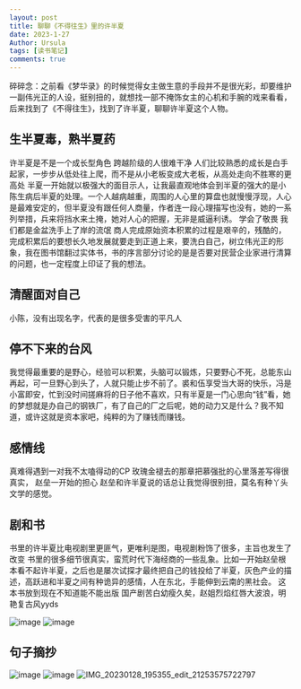 ```yaml
---
layout: post
title: 聊聊《不得往生》里的许半夏
date: 2023-1-27
Author: Ursula 
tags: [读书笔记]
comments: true
--- 
```


碎碎念：之前看《梦华录》的时候觉得女主做生意的手段并不是很光彩，却要维护一副伟光正的人设，挺别扭的，就想找一部不掩饰女主的心机和手腕的戏来看看，后来找到了《不得往生》，找到了许半夏，聊聊许半夏这个人物。

## 生半夏毒，熟半夏药
许半夏是不是一个成长型角色
跨越阶级的人很难干净
人们比较熟悉的成长是白手起家，一步步从低处往上爬，而不是从小老板变成大老板，从高处走向不胜寒的更高处
半夏一开始就以极强大的面目示人，让我最直观地体会到半夏的强大的是小陈生病后半夏的处理。一个人越病越重，周围的人心里的算盘也就慢慢浮现，人心是最难安定的，但半夏没有跟任何人商量，作者连一段心理描写也没有，她的一系列举措，兵来将挡水来土掩，她对人心的把握，无非是威逼利诱。
学会了敬畏
我们都是金盆洗手上了岸的流氓
商人完成原始资本积累的过程是艰辛的，残酷的，完成积累后的要想长久地发展就要走到正道上来，要洗白自己，树立伟光正的形象，我在图书馆翻过实体书，书的序言部分讨论的是是否要对民营企业家进行清算的问题，也一定程度上印证了我的想法。

## 清醒面对自己
小陈，没有出现名字，代表的是很多受害的平凡人

## 停不下来的台风
我觉得最重要的是野心，经验可以积累，头脑可以锻炼，只要野心不死，总能东山再起，可一旦野心到头了，人就只能止步不前了。裘和伍享受当大哥的快乐，冯是小富即安，忙到没时间搓麻将的日子他不喜欢，只有半夏是一门心思向“钱”看，她的梦想就是办自己的钢铁厂，有了自己的厂之后呢，她的动力又是什么？我不知道，或许这就是资本家吧，纯粹的为了赚钱而赚钱。

## 感情线
真难得遇到一对我不太嗑得动的CP
玫瑰金褪去的那章把慕强批的心里落差写得很真实，
赵垒一开始的担心
赵垒和许半夏说的话总让我觉得很别扭，莫名有种丫头文学的感觉。

## 剧和书
书里的许半夏比电视剧里更匪气，更唯利是图，电视剧粉饰了很多，主旨也发生了改变
书里的很多细节很真实，蛮荒时代下海经商的一些乱象。比如一开始赵垒根本看不起许半夏，之后也是屡次试探才最终把自己的钱投给了半夏，灰色产业的描述，高跃进和半夏之间有种诡异的感情，人在东北，手能伸到云南的黑社会。
这本书放到现在不知道能不能出版
国产剧苦白幼瘦久矣，赵姐烈焰红唇大波浪，明艳复古风yyds

![image](https://user-images.githubusercontent.com/73097943/215116999-d0c9426a-a3d4-4b90-be16-4d34e304e349.png)
![image](https://user-images.githubusercontent.com/73097943/215117282-0a43cc42-9a06-4455-84fb-ead9626558d2.png)

## 句子摘抄
![image](https://user-images.githubusercontent.com/73097943/215266100-5fd6fb14-086b-4288-a79d-9fc6dbf63d1a.png)
![image](https://user-images.githubusercontent.com/73097943/215266221-2ff81ca5-eaa2-489b-b9f4-2641b6baff41.png)
![IMG_20230128_195355_edit_21253575722797](https://user-images.githubusercontent.com/73097943/215266136-31308c52-4139-4fad-a8bb-779cd173f282.jpg)

